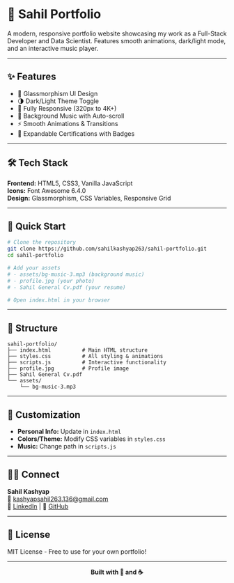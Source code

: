 # 🌟 Sahil Portfolio

A modern, responsive portfolio website showcasing my work as a Full-Stack Developer and Data Scientist. Features smooth animations, dark/light mode, and an interactive music player.

---

## ✨ Features

- 🎨 Glassmorphism UI Design
- 🌗 Dark/Light Theme Toggle
- 📱 Fully Responsive (320px to 4K+)
- 🎵 Background Music with Auto-scroll
- ⚡ Smooth Animations & Transitions
- 📜 Expandable Certifications with Badges

---

## 🛠️ Tech Stack

**Frontend:** HTML5, CSS3, Vanilla JavaScript  
**Icons:** Font Awesome 6.4.0  
**Design:** Glassmorphism, CSS Variables, Responsive Grid

---

## 🚀 Quick Start
```bash
# Clone the repository
git clone https://github.com/sahilkashyap263/sahil-portfolio.git
cd sahil-portfolio

# Add your assets
# - assets/bg-music-3.mp3 (background music)
# - profile.jpg (your photo)
# - Sahil General Cv.pdf (your resume)

# Open index.html in your browser
```

---

## 📁 Structure
```
sahil-portfolio/
├── index.html          # Main HTML structure
├── styles.css          # All styling & animations
├── scripts.js          # Interactive functionality
├── profile.jpg         # Profile image
├── Sahil General Cv.pdf
└── assets/
    └── bg-music-3.mp3
```

---

## 🎯 Customization

- **Personal Info:** Update in `index.html`
- **Colors/Theme:** Modify CSS variables in `styles.css`
- **Music:** Change path in `scripts.js`

---

## 👨‍💻 Connect

**Sahil Kashyap**  
📧 kashyapsahil263.136@gmail.com  
💼 [LinkedIn](https://www.linkedin.com/in/sahil-kashyap263) | 🐙 [GitHub](https://github.com/sahilkashyap263)

---

## 📄 License

MIT License - Free to use for your own portfolio!

---

<div align="center">
  <strong>Built with 💙 and ☕</strong>
</div>